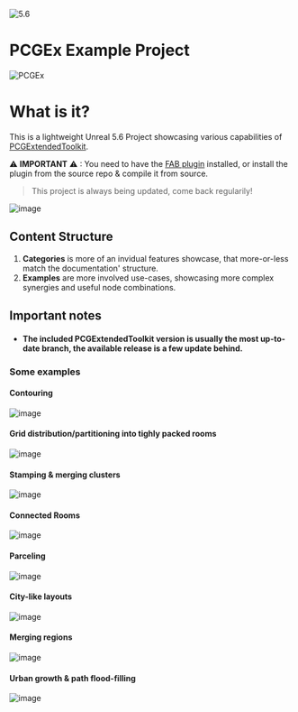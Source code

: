 ![5.6](https://img.shields.io/badge/5.6-darkgreen)
# PCGEx Example Project

![PCGEx](https://raw.githubusercontent.com/Nebukam/PCGExtendedToolkit/refs/heads/docs/_sources/smol-logo.png)

# What is it?
This is a lightweight Unreal 5.6 Project showcasing various capabilities of [PCGExtendedToolkit](https://github.com/Nebukam/PCGExtendedToolkit).  

⚠ **IMPORTANT** ⚠ : You need to have the [FAB plugin](https://www.fab.com/listings/3f0bea1c-7406-4441-951b-8b2ca155f624) installed, or install the plugin from the source repo & compile it from source.

> This project is always being updated, come back regularily!

![image](https://github.com/user-attachments/assets/cab9e1ac-de8d-490b-a9ad-8891e9758225)


## Content Structure
1. **Categories** is more of an invidual features showcase, that more-or-less match the documentation' structure.
2. **Examples** are more involved use-cases, showcasing more complex synergies and useful node combinations.

## Important notes
- #### The included PCGExtendedToolkit version is usually the most up-to-date branch, the available release is a few update behind.

### Some examples

#### Contouring
![image](https://github.com/user-attachments/assets/c0489916-ff62-4e57-b6ba-74a9b1db634d)

#### Grid distribution/partitioning into tighly packed rooms
![image](https://github.com/user-attachments/assets/4188e6a8-04c0-4ce2-9ffc-0568a16c3010)

#### Stamping & merging clusters
![image](https://github.com/user-attachments/assets/cec3134d-eea4-4a75-a43a-bcbb0ecf6ad7)

#### Connected Rooms
![image](https://github.com/user-attachments/assets/9f6ab72f-15ac-45f7-9977-cdc8f03ca705)

#### Parceling
![image](https://github.com/user-attachments/assets/9b6651d9-02e8-4be4-b964-c9bdd467b100)

#### City-like layouts
![image](https://github.com/user-attachments/assets/2fec91c7-1162-4d00-84a6-535f55ea54f9)

#### Merging regions
![image](https://github.com/user-attachments/assets/3afee632-c5ac-4680-8205-abaa6238bb66)

#### Urban growth & path flood-filling
![image](https://github.com/user-attachments/assets/7b841648-5c8c-440c-8e69-bc11bd22eae1)









